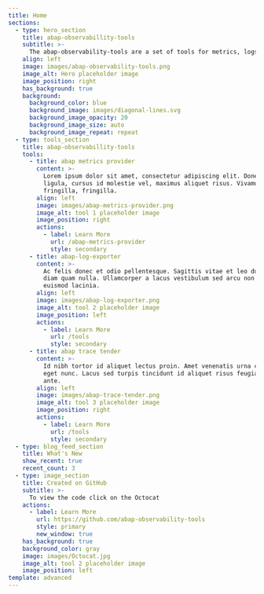 ```yaml
---
title: Home
sections:
  - type: hero_section
    title: abap-observabillity-tools
    subtitle: >-
      The abap-observability-tools are a set of tools for metrics, logs and traces.
    align: left
    image: images/abap-observability-tools.png
    image_alt: Hero placeholder image
    image_position: right
    has_background: true
    background:
      background_color: blue
      background_image: images/diagonal-lines.svg
      background_image_opacity: 20
      background_image_size: auto
      background_image_repeat: repeat
  - type: tools_section
    title: abap-observabillity-tools
    tools:
      - title: abap metrics provider
        content: >-
          Lorem ipsum dolor sit amet, consectetur adipiscing elit. Donec nisl
          ligula, cursus id molestie vel, maximus aliquet risus. Vivamus in nibh
          fringilla, fringilla.
        align: left
        image: images/abap-metrics-provider.png
        image_alt: tool 1 placeholder image
        image_position: right
        actions:
          - label: Learn More
            url: /abap-metrics-provider
            style: secondary
      - title: abap-log-exporter
        content: >-
          Ac felis donec et odio pellentesque. Sagittis vitae et leo duis ut
          diam quam nulla. Ullamcorper a lacus vestibulum sed arcu non odio
          euismod lacinia.
        align: left
        image: images/abap-log-exporter.png
        image_alt: tool 2 placeholder image
        image_position: left
        actions:
          - label: Learn More
            url: /tools
            style: secondary
      - title: abap trace tender
        content: >-
          Id nibh tortor id aliquet lectus proin. Amet venenatis urna cursus
          eget nunc. Lacus sed turpis tincidunt id aliquet risus feugiat in
          ante.
        align: left
        image: images/abap-trace-tender.png
        image_alt: tool 3 placeholder image
        image_position: right
        actions:
          - label: Learn More
            url: /tools
            style: secondary
  - type: blog_feed_section
    title: What's New
    show_recent: true
    recent_count: 3
  - type: image_section
    title: Created on GitHub
    subtitle: >-
      To view the code click on the Octocat
    actions:
      - label: Learn More
        url: https://github.com/abap-observability-tools
        style: primary
        new_window: true
    has_background: true
    background_color: gray
    image: images/Octocat.jpg
    image_alt: tool 2 placeholder image
    image_position: left
template: advanced
---
```

